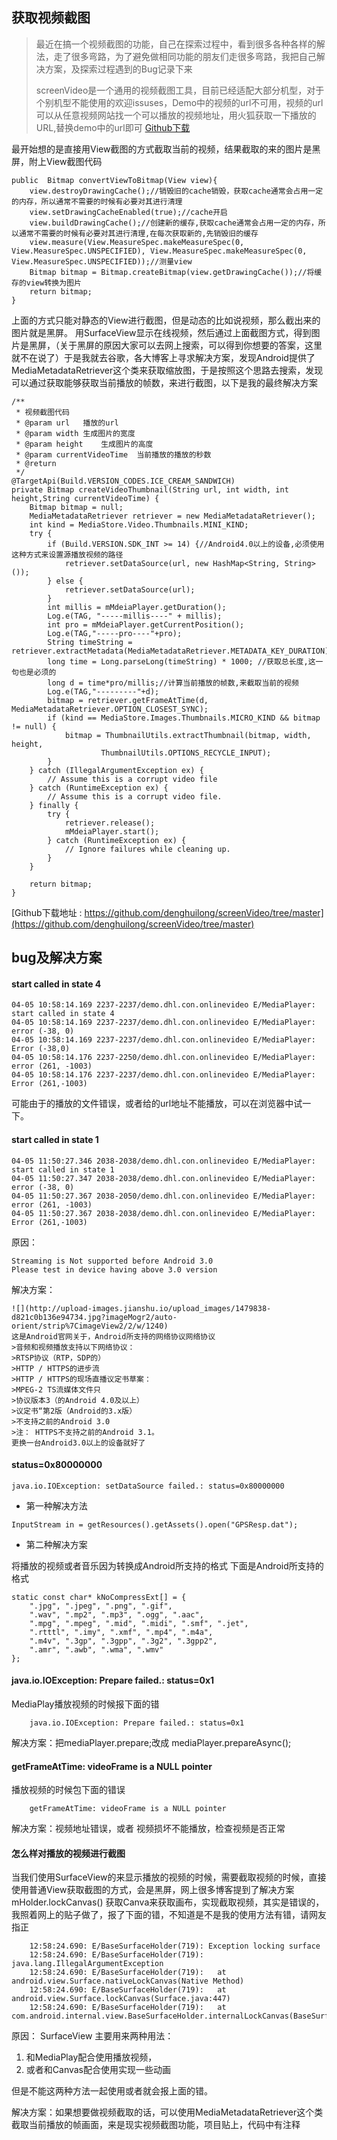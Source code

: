 ## 获取视频截图

>最近在搞一个视频截图的功能，自己在探索过程中，看到很多各种各样的解法，走了很多弯路，为了避免做相同功能的朋友们走很多弯路，我把自己解决方案，及探索过程遇到的Bug记录下来
>
>screenVideo是一个通用的视频截图工具，目前已经适配大部分机型，对于个别机型不能使用的欢迎issuses，Demo中的视频的url不可用，视频的url可以从任意视频网站找一个可以播放的视频地址，用火狐获取一下播放的URL,替换demo中的url即可 [Github下载](https://github.com/hi-dhl/screenVideo)




最开始想的是直接用View截图的方式截取当前的视频，结果截取的来的图片是黑屏，附上View截图代码

```
public  Bitmap convertViewToBitmap(View view){
    view.destroyDrawingCache();//销毁旧的cache销毁，获取cache通常会占用一定的内存，所以通常不需要的时候有必要对其进行清理
    view.setDrawingCacheEnabled(true);//cache开启
    view.buildDrawingCache();//创建新的缓存,获取cache通常会占用一定的内存，所以通常不需要的时候有必要对其进行清理,在每次获取新的,先销毁旧的缓存
    view.measure(View.MeasureSpec.makeMeasureSpec(0, View.MeasureSpec.UNSPECIFIED), View.MeasureSpec.makeMeasureSpec(0, View.MeasureSpec.UNSPECIFIED));//测量view
    Bitmap bitmap = Bitmap.createBitmap(view.getDrawingCache());//将缓存的view转换为图片
    return bitmap;
}
```

上面的方式只能对静态的View进行截图，但是动态的比如说视频，那么截出来的图片就是黑屏。
用SurfaceView显示在线视频，然后通过上面截图方式，得到图片是黑屏，（关于黑屏的原因大家可以去网上搜索，可以得到你想要的答案，这里就不在说了）于是我就去谷歌，各大博客上寻求解决方案，发现Android提供了MediaMetadataRetriever这个类来获取缩放图，于是按照这个思路去搜索，发现可以通过获取能够获取当前播放的帧数，来进行截图，以下是我的最终解决方案

```
/**
 * 视频截图代码
 * @param url   播放的url
 * @param width 生成图片的宽度
 * @param height    生成图片的高度
 * @param currentVideoTime  当前播放的播放的秒数
 * @return
 */
@TargetApi(Build.VERSION_CODES.ICE_CREAM_SANDWICH)
private Bitmap createVideoThumbnail(String url, int width, int height,String currentVideoTime) {
    Bitmap bitmap = null;
    MediaMetadataRetriever retriever = new MediaMetadataRetriever();
    int kind = MediaStore.Video.Thumbnails.MINI_KIND;
    try {
        if (Build.VERSION.SDK_INT >= 14) {//Android4.0以上的设备,必须使用这种方式来设置源播放视频的路径
            retriever.setDataSource(url, new HashMap<String, String>());
        } else {
            retriever.setDataSource(url);
        }
        int millis = mMdeiaPlayer.getDuration();
        Log.e(TAG, "-----millis----" + millis);
        int pro = mMdeiaPlayer.getCurrentPosition();
        Log.e(TAG,"-----pro----"+pro);
        String timeString = retriever.extractMetadata(MediaMetadataRetriever.METADATA_KEY_DURATION);
        long time = Long.parseLong(timeString) * 1000; //获取总长度,这一句也是必须的
        long d = time*pro/millis;//计算当前播放的帧数,来截取当前的视频
        Log.e(TAG,"---------"+d);
        bitmap = retriever.getFrameAtTime(d, MediaMetadataRetriever.OPTION_CLOSEST_SYNC);
        if (kind == MediaStore.Images.Thumbnails.MICRO_KIND && bitmap != null) {
            bitmap = ThumbnailUtils.extractThumbnail(bitmap, width, height,
                    ThumbnailUtils.OPTIONS_RECYCLE_INPUT);
        }
    } catch (IllegalArgumentException ex) {
        // Assume this is a corrupt video file
    } catch (RuntimeException ex) {
        // Assume this is a corrupt video file.
    } finally {
        try {
            retriever.release();
            mMdeiaPlayer.start();
        } catch (RuntimeException ex) {
            // Ignore failures while cleaning up.
        }
    }

    return bitmap;
}
```

[Github下载地址 : https://github.com/denghuilong/screenVideo/tree/master](https://github.com/denghuilong/screenVideo/tree/master)

## bug及解决方案

#### start called in state 4

```
04-05 10:58:14.169 2237-2237/demo.dhl.con.onlinevideo E/MediaPlayer: start called in state 4
04-05 10:58:14.169 2237-2237/demo.dhl.con.onlinevideo E/MediaPlayer: error (-38, 0)
04-05 10:58:14.169 2237-2237/demo.dhl.con.onlinevideo E/MediaPlayer: Error (-38,0)
04-05 10:58:14.176 2237-2250/demo.dhl.con.onlinevideo E/MediaPlayer: error (261, -1003)
04-05 10:58:14.176 2237-2237/demo.dhl.con.onlinevideo E/MediaPlayer: Error (261,-1003)
```

可能由于的播放的文件错误，或者给的url地址不能播放，可以在浏览器中试一下。

#### start called in state 1

```
04-05 11:50:27.346 2038-2038/demo.dhl.con.onlinevideo E/MediaPlayer: start called in state 1
04-05 11:50:27.347 2038-2038/demo.dhl.con.onlinevideo E/MediaPlayer: error (-38, 0)
04-05 11:50:27.367 2038-2050/demo.dhl.con.onlinevideo E/MediaPlayer: error (261, -1003)
04-05 11:50:27.367 2038-2038/demo.dhl.con.onlinevideo E/MediaPlayer: Error (261,-1003)
```

原因：

```
Streaming is Not supported before Android 3.0
Please test in device having above 3.0 version
```

解决方案：

```
![](http://upload-images.jianshu.io/upload_images/1479838-d821c0b136e94734.jpg?imageMogr2/auto-orient/strip%7CimageView2/2/w/1240)
这是Android官网关于，Android所支持的网络协议网络协议
>音频和视频播放支持以下网络协议：
>RTSP协议（RTP，SDP的）
>HTTP / HTTPS的进步流
>HTTP / HTTPS的现场直播议定书草案：
>MPEG-2 TS流媒体文件只
>协议版本3（的Andr​​oid 4.0及以上）
>议定书“第2版（Android的3.x版）
>不支持之前的Andr​​oid 3.0
>注： HTTPS不支持之前的Android 3.1。
更换一台Android3.0以上的设备就好了
```

#### status=0x80000000

```
java.io.IOException: setDataSource failed.: status=0x80000000
```

* 第一种解决方法

```
InputStream in = getResources().getAssets().open("GPSResp.dat");
```

* 第二种解决方案

将播放的视频或者音乐因为转换成Android所支持的格式
下面是Android所支持的格式

```
static const char* kNoCompressExt[] = {
    ".jpg", ".jpeg", ".png", ".gif",
    ".wav", ".mp2", ".mp3", ".ogg", ".aac",
    ".mpg", ".mpeg", ".mid", ".midi", ".smf", ".jet",
    ".rtttl", ".imy", ".xmf", ".mp4", ".m4a",
    ".m4v", ".3gp", ".3gpp", ".3g2", ".3gpp2",
    ".amr", ".awb", ".wma", ".wmv"
};
```
#### java.io.IOException: Prepare failed.: status=0x1

MediaPlay播放视频的时候报下面的错

```
    java.io.IOException: Prepare failed.: status=0x1
```

解决方案：把mediaPlayer.prepare;改成 mediaPlayer.prepareAsync();

#### getFrameAtTime: videoFrame is a NULL pointer

播放视频的时候包下面的错误

```
    getFrameAtTime: videoFrame is a NULL pointer
```

解决方案：视频地址错误，或者 视频损坏不能播放，检查视频是否正常

#### 怎么样对播放的视频进行截图

当我们使用SurfaceView的来显示播放的视频的时候，需要截取视频的时候，直接使用普通View获取截图的方式，会是黑屏，网上很多博客提到了解决方案mHolder.lockCanvas() 获取Canva来获取画布，实现截取视频，其实是错误的，我照着网上的贴子做了，报了下面的错，不知道是不是我的使用方法有错，请网友指正

```
    12:58:24.690: E/BaseSurfaceHolder(719): Exception locking surface
    12:58:24.690: E/BaseSurfaceHolder(719): java.lang.IllegalArgumentException
    12:58:24.690: E/BaseSurfaceHolder(719):   at android.view.Surface.nativeLockCanvas(Native Method)
    12:58:24.690: E/BaseSurfaceHolder(719):   at android.view.Surface.lockCanvas(Surface.java:447)
    12:58:24.690: E/BaseSurfaceHolder(719):   at com.android.internal.view.BaseSurfaceHolder.internalLockCanvas(BaseSurfaceHolder.java:184)
```

原因：
SurfaceView 主要用来两种用法：

1. 和MediaPlay配合使用播放视频，
2. 或者和Canvas配合使用实现一些动画

但是不能这两种方法一起使用或者就会报上面的错。

解决方案：如果想要做视频截取的话，可以使用MediaMetadataRetriever这个类截取当前播放的帧画面，来是现实视频截图功能，项目贴上，代码中有注释


